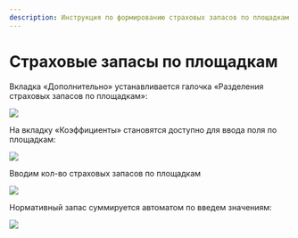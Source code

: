 ```yaml
---
description: Инструкция по формированию страховых запасов по площадкам
---
```


# Страховые запасы по площадкам

Вкладка «Дополнительно» устанавливается галочка «Разделения страховых запасов по площадкам»:

![](<../../../.gitbook/assets/0 (62)>)

На вкладку «Коэффициенты» становятся доступно для ввода поля по площадкам:

![](<../../../.gitbook/assets/1 (2)>)

Вводим кол-во страховых запасов по площадкам

![](<../../../.gitbook/assets/2 (1)>)

Нормативный запас суммируется автоматом по введем значениям:

![](<../../../.gitbook/assets/3 (18)>)
